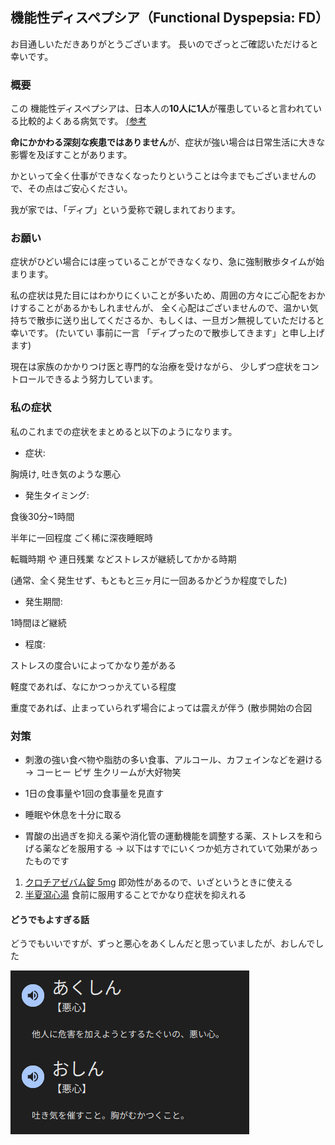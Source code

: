 
## 機能性ディスペプシア（Functional Dyspepsia: FD）

お目通しいただきありがとうございます。
長いのでざっとご確認いただけると幸いです。

### 概要

この 機能性ディスペプシアは、日本人の**10人に1人**が罹患していると言われている比較的よくある病気です。
[(参考](https://www.onaka-kenko.com/various-illnesses/stomach/stomach_10.html)

**命にかかわる深刻な疾患ではありません**が、症状が強い場合は日常生活に大きな影響を及ぼすことがあります。

かといって全く仕事ができなくなったりということは今までもございませんので、その点はご安心ください。

我が家では、「ディプ」という愛称で親しまれております。

### お願い

症状がひどい場合には座っていることができなくなり、急に強制散歩タイムが始まります。

私の症状は見た目にはわかりにくいことが多いため、周囲の方々にご心配をおかけすることがあるかもしれませんが、
全く心配はございませんので、温かい気持ちで散歩に送り出してくださるか、もしくは、一旦ガン無視していただけると幸いです。
(たいてい 事前に一言 「ディプったので散歩してきます」と申し上げます)

現在は家族のかかりつけ医と専門的な治療を受けながら、
少しずつ症状をコントロールできるよう努力しています。

### 私の症状

私のこれまでの症状をまとめると以下のようになります。

- 症状:

胸焼け, 吐き気のような悪心

- 発生タイミング:

食後30分~1時間

半年に一回程度 ごく稀に深夜睡眠時

転職時期 や 連日残業 などストレスが継続してかかる時期

(通常、全く発生せず、もともと三ヶ月に一回あるかどうか程度でした)

- 発生期間:

1時間ほど継続

- 程度:

ストレスの度合いによってかなり差がある

軽度であれば、なにかつっかえている程度

重度であれば、止まっていられず場合によっては震えが伴う (散歩開始の合図

### 対策

- 刺激の強い食べ物や脂肪の多い食事、アルコール、カフェインなどを避ける
-> コーヒー ピザ 生クリームが大好物笑

- 1日の食事量や1回の食事量を見直す

- 睡眠や休息を十分に取る

- 胃酸の出過ぎを抑える薬や消化管の運動機能を調整する薬、ストレスを和らげる薬などを服用する
-> 以下はすでにいくつか処方されていて効果があったものです

1. [クロチアゼバム錠 5mg](https://medical.nikkeibp.co.jp/inc/all/drugdic/prd/11/1179012F1169.html)
即効性があるので、いざというときに使える
2. [半夏瀉心湯](https://medical.nikkeibp.co.jp/inc/all/drugdic/prd/52/5200123D1079.html)
食前に服用することでかなり症状を抑えれる

#### どうでもよすぎる話

どうでもいいですが、ずっと悪心をあくしんだと思っていましたが、おしんでした

![あくしんじゃないよ おしんだよ](image.png)
